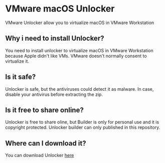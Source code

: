 # VMware macOS Unlocker
VMware Unlocker allow you to virtualize macOS in VMware Workstation
## Why i need to install Unlocker?
You need to install unlocker to virtualize macOS in VMware Workstation because Apple didn't like VMs. VMware doesn't normally consent to virtualize it.
## Is it safe?
Unlocker is safe, but the antiviruses could detect it as malware. In case, disable your antivirus before extracting the zip.
## Is it free to share online?
Unlocker is free to share oline, but Builder is only for personal use and it is copyright protected. Unlocker builder can only published in this repository.
## Where can I download it?
You can download Unlocker [here](https://vichingo455.github.io/download)
